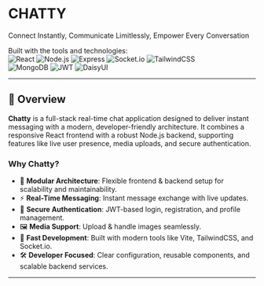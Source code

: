 # CHATTY

Connect Instantly, Communicate Limitlessly, Empower Every Conversation

Built with the tools and technologies:  
![React](https://img.shields.io/badge/React-20232A?style=for-the-badge&logo=react&logoColor=61DAFB)
![Node.js](https://img.shields.io/badge/Node.js-43853D?style=for-the-badge&logo=node-dot-js&logoColor=white)
![Express](https://img.shields.io/badge/Express.js-404D59?style=for-the-badge)
![Socket.io](https://img.shields.io/badge/Socket.io-010101?style=for-the-badge&logo=socket.io&logoColor=white)
![TailwindCSS](https://img.shields.io/badge/Tailwind_CSS-38B2AC?style=for-the-badge&logo=tailwind-css&logoColor=white)  
![MongoDB](https://img.shields.io/badge/MongoDB-4EA94B?style=for-the-badge&logo=mongodb&logoColor=white)
![JWT](https://img.shields.io/badge/JWT-black?style=for-the-badge&logo=JSON%20web%20tokens)
![DaisyUI](https://img.shields.io/badge/DaisyUI-5A0EF8?style=for-the-badge&logo=daisyui&logoColor=white)

---

## 📖 Overview

**Chatty** is a full-stack real-time chat application designed to deliver instant messaging with a modern, developer-friendly architecture. It combines a responsive React frontend with a robust Node.js backend, supporting features like live user presence, media uploads, and secure authentication.

### Why Chatty?

- 🧩 **Modular Architecture**: Flexible frontend & backend setup for scalability and maintainability.
- ⚡ **Real-Time Messaging**: Instant message exchange with live updates.
- 🔐 **Secure Authentication**: JWT-based login, registration, and profile management.
- 🖼 **Media Support**: Upload & handle images seamlessly.
- 🚀 **Fast Development**: Built with modern tools like Vite, TailwindCSS, and Socket.io.
- 🛠 **Developer Focused**: Clear configuration, reusable components, and scalable backend services.

---
